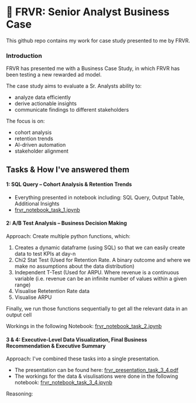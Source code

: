 # 🎯 FRVR: Senior Analyst Business Case

This github repo contains my work for case study presented to me by FRVR.

### Introduction

FRVR has presented me with a Business Case Study, in which FRVR has been testing a new rewarded ad model.

The case study aims to evaluate a Sr. Analysts ability to:
- analyze data efficiently
- derive actionable insights
- communicate findings to different stakeholders

The focus is on:
- cohort analysis
- retention trends
- AI-driven automation
- stakeholder alignment


## Tasks & How I've answered them


#### 1: SQL Query – Cohort Analysis & Retention Trends

- Everything presented in notebook including: SQL Query, Output Table, Additional Insights
- [frvr_notebook_task_1.ipynb](https://github.com/maxbenjs/frvr/blob/main/frvr_notebook_task_1.ipynb)



#### 2: A/B Test Analysis – Business Decision Making

Approach: 
Create multiple python functions, which:
1. Creates a dynamic dataframe (using SQL) so that we can easily create data to test KPIs at day-n
2. Chi2 Stat Test (Used for Retention Rate. A binary outcome and where we make no assumptions about the data distribution)
3. Independent T-Test (Used for ARPU. Where revenue is a continuous variable (i.e. revenue can be an infinite number of values within a given range) 
4. Visualise Retetention Rate data
5. Visualise ARPU

Finally, we run those functions sequentially to get all the relevant data in an output cell

Workings in the following Notebook: [frvr_notebook_task_2.ipynb](https://github.com/maxbenjs/frvr/blob/main/frvr_notebook_task_2.ipynb)



#### 3 & 4: Executive-Level Data Visualization, Final Business Recommendation & Executive Summary

Approach:
I've combined these tasks into a single presentation. 
- The presentation can be found here: [frvr_presentation_task_3_4.pdf](https://github.com/maxbenjs/frvr/blob/main/frvr_presentation_task_3_4.pdf)
- The workings for the data & visulisations were done in the following notebook: [frvr_notebook_task_3_4.ipynb](https://github.com/maxbenjs/frvr/blob/main/frvr_notebook_task_3_4.ipynb)

Reasoning:
